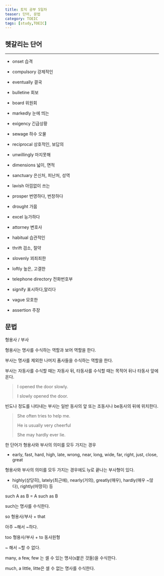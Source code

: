 ```yaml
---
title: 토익 공부 5일차
teaser: 단어, 문법
category: TOEIC
tags: [study,TOEIC]
---
```


## 헷갈리는 단어
* * *
- onset 습격

- compulsory 강제적인

- eventually 결국

- bulletine 회보

- board 위원회

- markedly 눈에 띄는

- exigency 긴급상황

- sewage 하수 오물

- reciprocal 상호적인, 보답의

- unwillingly 마지못해

- dimensions 넓이, 면적

- sanctuary 은신처, 피난처, 성역

- lavish 아낌없이 쓰는

- prosper 번영하다, 번창하다

- drought 가뭄

- excel 능가하다

- attorney 변호사

- habitual 습관적인

- thrift 검소, 절약

- slovenly 꾀죄죄한

- loftly 높은, 고결한

- telephone directory 전화번호부

- signify 표시하다,알리다

- vague 모호한

- assertion 주장

  

## 문법

형용사 / 부사

형용사는 명사를 수식하는 역할과 보어 역할을 한다.

부사는 명사를 제외한 나머지 품사들을 수식하는 역할을 한다.

부사는 자동사를 수식할 때는 자동사 뒤, 타동사를 수식할 때는 목적어 뒤나 타동사 앞에 온다.

> I opened the door slowly.
>
> I slowly opened the door.

빈도나 정도를 나타내는 부사는 일반 동사의 앞 또는 조동사나 be동사의 뒤에 위치한다.

> She often tries to help me.
>
> He is usually very cheerful
>
> She may hardly ever lie.



한 단어가 형용사와 부사의 의미를 모두 가지는 경우

- early, fast, hard, high, late, wrong, near, long, wide, far, right, just, close, great

형용사와 부사의 의미를 모두 가지는 경우에도 ly로 끝나는 부사형이 있다.

- highly(상당히), lately(최근에), nearly(거의), greatly(매우), hardly(매우 ~않다), rightly(마땅히) 등



such A as B = A such as B

such는 명사를 수식한다.



so 형용사/부사 + that

아주 ~해서 ~하다.



too 형용사/부사 + to 동사원형

~ 해서 ~할 수 없다.



many, a few, few 는 셀 수 있는 명사(s붙은 것들)을 수식한다.

much, a little, litte은 셀 수 없는 명사를 수식한다.